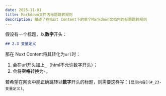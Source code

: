 ```yaml
---
date: 2025-11-01
title: Markdown文件内标题跳转规则
description: 描述了在Nuxt Content下的单个Markdown文档内的标题跳转规则
---
```


假设有一个标题，以**数字**开头：

```markdown
## 2.3 变量定义
```

那在 Nuxt Content将其转化为`url`时：

1. 会在url开头加上`_`（html不允许数字开头）；
2. 会将**空格**转换为`-`。

若希望在网页中能正确跳转以**数字**开头的标题，则需要这样写：`[显示内容](#_23-变量定义)`。
